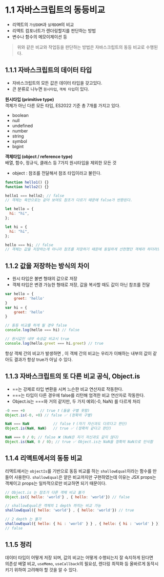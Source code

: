 # 1.1 자바스크립트의 동등비교
- 리액트의 `가상DOM`과 `실제DOM`의 비교
- 리액트 컴포너트가 렌더링할지를 판단하는 방법
- 변수나 함수의 메모이제이션 등 

> 위와 같은 비교와 작업등을 판단하는 방법은 자바스크립트의 동등 비교로 수행된다. 

## 1.1.1 자바스크립트의 데이터 타입 
- 자바스크립트의 모든 값은 데이터 타입을 갖고있다. 
- 큰 분류로 나누면 `원시타입`, `객체 타입`이 있다. 

**원시타입 (primitive type)**<br/>
객체가 아닌 다른 모든 타입, ES2022 기준 총 7개를 가지고 있다.
- boolean
- null
- undefined
- number
- string
- symbol
- bigint

**객체타입 (object / reference type)**<br/>
배열, 함수, 정규식, 클래스 등 7가지 원시타입을 제외한 모든 것
- object : 참조를 전달해서 참조 타입이라고 불린다.

```js 
function hello1() {}
function hello2() {}

hello1 === hello2; // false
// 객체는 육안으로는 같아 보여도 참조가 다르기 때문에 false가 반환된다.

let hello = {
  hi: "hi",
};

let hi = {
  hi: "hi",
};

hello === hi; // false
// 객체는 값을 저장하는게 아니라 참조를 저장하기 때문에 동일하게 선헌했던 객체라 하더라도 저장하는 순간 다른 참조를 바라보기 떄문에 false를 반환한다.
```

## 1.1.2 값을 저장하는 방식의 차이
- 원시 타입은 불변 형태의 값으로 저장
- 객체 타입은 변경 가능한 형태로 저장, 값을 복사할 때도 값이 아닌 참조를 전달


```js
var hello = {
    greet: 'hello'
}
var hi = {
    greet: 'hello'
}

// 동등 비교를 하게 될 경우 false 
console.log(hello === hi) // false

// 원시값인 내부 속성값 비교시 true
console.log(hello.greet === hi.greet) // true
```

항상 객체 간의 비교가 발생하면 , 이 객체 간의 비교는 우리가 이해하는 내부의 값이
같아도 결과가 항상 true가 아닐 수 있다.

## 1.1.3 자바스크립트의 또 다른 비교 공식, Object.is 
- ==는 강제로 타입 변환을 시켜 느슨한 비교 연산자로 작동한다.
- ===는 타입이 다른 경우에 false를 리턴해 엄격한 비교 연산자로 작동한다.
- Object.is는 ===와 거의 같지만, 두 가지 예외(-0, NaN) 를 다르게 처리


```js
-0 === +0       // true ❗️ (둘을 구별 못함)
Object.is(-0, +0) // false ✅ (정확히 구별)

NaN === NaN           // false ❗️ (자기 자신과도 다르다고 판단)
Object.is(NaN, NaN)   // true ✅ (정확히 같다고 판단)

NaN === 0 / 0; // false ❌ (NaN은 자기 자신과도 같지 않다)
Object.is(NaN, 0 / 0); // true ✅ Object.is는 NaN을 정확히 NaN으로 인식함
```

## 1.1.4 리액트에서의 동등 비교 
리액트에서는 `objectIs`를 기반으로 동등 비교를 하는 `shallowEqual`이라는 함수를 만들어 사용한다.
`shallowEqual`은 얕은 비교까지만 구현하였는데 이유는 JSX props는 객체이고 props는 일차적으로만 비교하면 되기 때문이다.


```js
// Object.is 는 참조가 다른 객체 비교 불가 
Object.is({ hello: 'world'} , { hello: 'world'}) // false

// shallowEqual은 객체의 1 depth 까지는 비교 가능 
shallowEqual({ hello: 'world'} , { hello: 'world'}) // true

// 2 depth 는 불가 
shallowEqual({ hello: { hi : 'world' } } , { hello: { hi : 'world' } }) 
// false
```

## 1.1.5 정리 
데이터 타입이 어떻게 저장 되며, 값의 비교는 어떻게 수행되는지 잘 숙지하게 된다면
<br/>의존성 배열 비교, `useMemo`, `useCallback`의 필요성, 렌더링 최적화 등 올바르게 동작시키기 위하여 고려해야 할 것을 알 수 있다.




